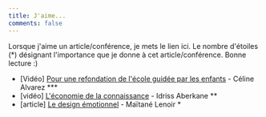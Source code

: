 ```yaml
---
title: J'aime...
comments: false
---
```

Lorsque j'aime un article/conférence, je mets le lien ici. Le nombre d'étoiles (*) désignant l'importance que je donne à cet article/conférence. Bonne lecture :)

* [Vidéo] [Pour une refondation de l'école guidée par les enfants](https://youtu.be/nwVgsaNQ-Hw) - Céline Alvarez \*\*\*
* [vidéo] [L'économie de la connaissance](https://youtu.be/dM_JivN3HvI) - Idriss Aberkane **
* [article] [Le design émotionnel](https://perspectives.design/emotion-et-design-le-couple-ideal/) - Maïtané Lenoir *
